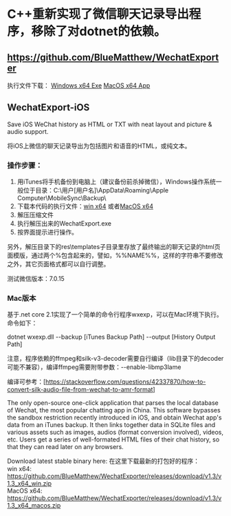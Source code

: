 # C++重新实现了微信聊天记录导出程序，移除了对dotnet的依赖。
## https://github.com/BlueMatthew/WechatExporter
执行文件下载：
[Windows x64 Exe](https://github.com/BlueMatthew/WechatExporter/releases/download/v1.3/v1.3_x64_win.zip) [MacOS x64 App](https://github.com/BlueMatthew/WechatExporter/releases/download/v1.3/v1.3_x64_macos.zip)
  
  
   
    
      
      
       
       
           







## WechatExport-iOS
Save iOS WeChat history as HTML or TXT with neat layout and picture &amp; audio support.

将iOS上微信的聊天记录导出为包括图片和语音的HTML，或纯文本。

### 操作步骤：
1. 用iTunes将手机备份到电脑上（建议备份前杀掉微信），Windows操作系统一般位于目录：C:\用户\[用户名]\AppData\Roaming\Apple Computer\MobileSync\Backup\
2. 下载本代码的执行文件：[win x64](https://github.com/BlueMatthew/WechatExporter/releases/download/v1.0/x64_win.zip) 或者[MacOS x64](https://github.com/BlueMatthew/WechatExporter/releases/download/v1.0/x64_macos.zip)
3. 解压压缩文件
4. 执行解压出来的WechatExport.exe 
5. 按界面提示进行操作。

另外，解压目录下的res\templates子目录里存放了最终输出的聊天记录的html页面模版，通过两个%包含起来的，譬如，%%NAME%%，这样的字符串不要修改之外，其它页面格式都可以自行调整。

测试微信版本：7.0.15

### Mac版本
基于.net core 2.1实现了一个简单的命令行程序wxexp，可以在Mac环境下执行。命令如下：

dotnet wxexp.dll --backup \[iTunes Backup Path] --output \[History Output Path]

注意，程序依赖的ffmpeg和silk-v3-decoder需要自行编译（lib目录下的decoder可能不兼容），编译ffmpeg需要附带参数：--enable-libmp3lame

编译可参考：[https://stackoverflow.com/questions/42337870/how-to-convert-silk-audio-file-from-wechat-to-amr-format]

The only open-source one-click application that parses the local database of Wechat, the most popular chatting app in China. This software bypasses the sandbox restriction recently introduced in iOS, and obtain Wechat app's data from an iTunes backup. It then links together data in SQLite files and various assets such as images, audios (format conversion involved), videos, etc. Users get a series of well-formated HTML files of their chat history, so that they can read later on any browsers.

Download latest stable binary here: 在这里下载最新的打包好的程序：  
win x64: https://github.com/BlueMatthew/WechatExporter/releases/download/v1.3/v1.3_x64_win.zip  
MacOS x64: https://github.com/BlueMatthew/WechatExporter/releases/download/v1.3/v1.3_x64_macos.zip
